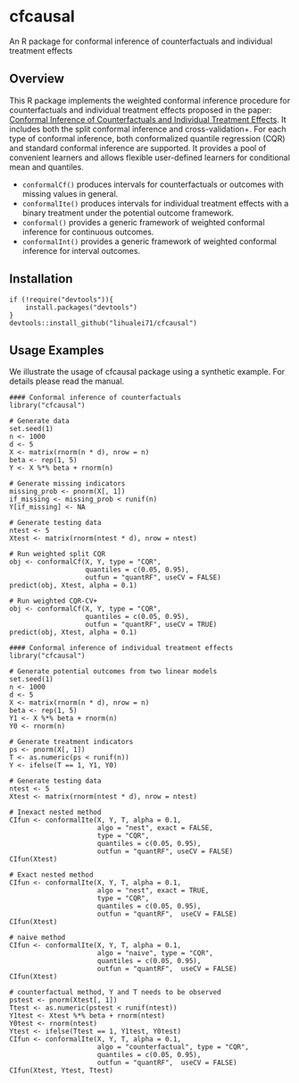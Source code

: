# cfcausal
An R package for conformal inference of counterfactuals and individual treatment effects

## Overview
This R package implements the weighted conformal inference procedure for counterfactuals and individual treatment effects proposed in the paper: [Conformal Inference of Counterfactuals and Individual Treatment Effects](https://arxiv.org/abs/). It includes both the split conformal inference and cross-validation+. For each type of conformal inference, both conformalized quantile regression (CQR) and standard conformal inference are supported. It provides a pool of convenient learners and allows flexible user-defined learners for conditional mean and quantiles. 

- `conformalCf()` produces intervals for counterfactuals or outcomes with missing values in general.
- `conformalIte()` produces intervals for individual treatment effects with a binary treatment under the potential outcome framework. 
- `conformal()` provides a generic framework of weighted conformal inference for continuous outcomes.
- `conformalInt()` provides a generic framework of weighted conformal inference for interval outcomes.

## Installation         

```
if (!require("devtools")){
	install.packages("devtools")
}
devtools::install_github("lihualei71/cfcausal")
```

## Usage Examples
We illustrate the usage of cfcausal package using a synthetic example. For details please read the manual. 

```
#### Conformal inference of counterfactuals
library("cfcausal")

# Generate data
set.seed(1)
n <- 1000
d <- 5
X <- matrix(rnorm(n * d), nrow = n)
beta <- rep(1, 5)
Y <- X %*% beta + rnorm(n)

# Generate missing indicators
missing_prob <- pnorm(X[, 1])
if_missing <- missing_prob < runif(n)
Y[if_missing] <- NA

# Generate testing data
ntest <- 5
Xtest <- matrix(rnorm(ntest * d), nrow = ntest)

# Run weighted split CQR
obj <- conformalCf(X, Y, type = "CQR", 
	               quantiles = c(0.05, 0.95),
                   outfun = "quantRF", useCV = FALSE)
predict(obj, Xtest, alpha = 0.1)

# Run weighted CQR-CV+
obj <- conformalCf(X, Y, type = "CQR", 
	               quantiles = c(0.05, 0.95),
                   outfun = "quantRF", useCV = TRUE)
predict(obj, Xtest, alpha = 0.1)
```

```
#### Conformal inference of individual treatment effects
library("cfcausal")

# Generate potential outcomes from two linear models
set.seed(1)
n <- 1000
d <- 5
X <- matrix(rnorm(n * d), nrow = n)
beta <- rep(1, 5)
Y1 <- X %*% beta + rnorm(n)
Y0 <- rnorm(n)

# Generate treatment indicators
ps <- pnorm(X[, 1])
T <- as.numeric(ps < runif(n))
Y <- ifelse(T == 1, Y1, Y0)

# Generate testing data
ntest <- 5
Xtest <- matrix(rnorm(ntest * d), nrow = ntest)

# Inexact nested method
CIfun <- conformalIte(X, Y, T, alpha = 0.1, 
                      algo = "nest", exact = FALSE, 
					  type = "CQR",
                      quantiles = c(0.05, 0.95), 
					  outfun = "quantRF", useCV = FALSE)
CIfun(Xtest)

# Exact nested method
CIfun <- conformalIte(X, Y, T, alpha = 0.1, 
                      algo = "nest", exact = TRUE, 
					  type = "CQR",
                      quantiles = c(0.05, 0.95), 
					  outfun = "quantRF",  useCV = FALSE)
CIfun(Xtest)

# naive method
CIfun <- conformalIte(X, Y, T, alpha = 0.1, 
                      algo = "naive", type = "CQR",
                      quantiles = c(0.05, 0.95), 
					  outfun = "quantRF",  useCV = FALSE)
CIfun(Xtest)

# counterfactual method, Y and T needs to be observed
pstest <- pnorm(Xtest[, 1])
Ttest <- as.numeric(pstest < runif(ntest))
Y1test <- Xtest %*% beta + rnorm(ntest)
Y0test <- rnorm(ntest)
Ytest <- ifelse(Ttest == 1, Y1test, Y0test)
CIfun <- conformalIte(X, Y, T, alpha = 0.1, 
	                  algo = "counterfactual", type = "CQR",
                      quantiles = c(0.05, 0.95), 
					  outfun = "quantRF",  useCV = FALSE)
CIfun(Xtest, Ytest, Ttest)
```
